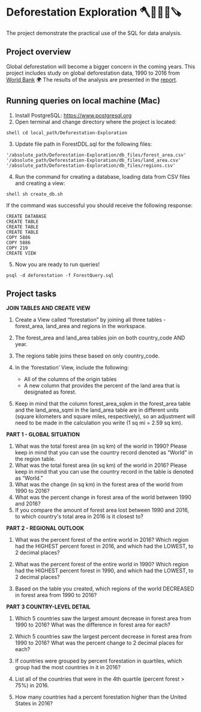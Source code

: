 # Deforestation Exploration 🪓🌲🌳🌴🪚

The project demonstrate the practical use of the SQL for data analysis.

## Project overview
Global deforestation will become a bigger concern in the coming years. This project includes study on global deforestation data, 1990 to 2016 from [World Bank](https://www.worldbank.org/en/home) 🌍 The results of the analysis are presented in the [report](https://github.com/Diodak92/Deforestation-Exploration/blob/main/deforestation_solution_TomaszMarcinKowalski.pdf).

## Running queries on local machine (Mac)
1. Install PostgreSQL: https://www.postgresql.org
2. Open terminal and change directory where the project is located: 

```shell cd local_path/Deforestation-Exploration```

3. Update file path in ForestDDL.sql for the following files: 
``` psql
'/absolute_path/Deforestation-Exploration/db_files/forest_area.csv'
'/absolute_path/Deforestation-Exploration/db_files/land_area.csv'
'/absolute_path/Deforestation-Exploration/db_files/regions.csv'
```
4. Run the command for creating a database, loading data from CSV files and creating a view:

``` shell sh create_db.sh ```

If the command was successful you should receive the following response:
```
CREATE DATABASE
CREATE TABLE
CREATE TABLE
CREATE TABLE
COPY 5886
COPY 5886
COPY 219
CREATE VIEW
```

5. Now you are ready to run queries!
``` shell
psql -d deforestation -f ForestQuery.sql
```

## Project tasks

**JOIN TABLES AND CREATE VIEW**

1. Create a View called “forestation” by joining all three tables - forest_area, land_area and regions in the workspace.
2. The forest_area and land_area tables join on both country_code AND year.
3. The regions table joins these based on only country_code.
4. In the ‘forestation’ View, include the following:
    * All of the columns of the origin tables
    * A new column that provides the percent of the land area that is designated as forest.

5. Keep in mind that the column forest_area_sqkm in the forest_area table and the land_area_sqmi in the land_area table are in different units (square kilometers and square miles, respectively), so an adjustment will need to be made in the calculation you write (1 sq mi = 2.59 sq km).

**PART 1 - GLOBAL SITUATION**

1. What was the total forest area (in sq km) of the world in 1990? Please keep in mind that you can use the country record denoted as “World" in the region table.
2. What was the total forest area (in sq km) of the world in 2016? Please keep in mind that you can use the country record in the table is denoted as “World.”
3. What was the change (in sq km) in the forest area of the world from 1990 to 2016?
4. What was the percent change in forest area of the world between 1990 and 2016?
5.  If you compare the amount of forest area lost between 1990 and 2016, to which country's total area in 2016 is it closest to?

**PART 2 - REGIONAL OUTLOOK**

1. What was the percent forest of the entire world in 2016? Which region had the HIGHEST percent forest in 2016, and which had the LOWEST, to 2 decimal places?

2. What was the percent forest of the entire world in 1990? Which region had the HIGHEST percent forest in 1990, and which had the LOWEST, to 2 decimal places?

3. Based on the table you created, which regions of the world DECREASED in forest area from 1990 to 2016?

**PART 3 COUNTRY-LEVEL DETAIL**

1. Which 5 countries saw the largest amount decrease in forest area from 1990 to 2016? What was the difference in forest area for each?

2. Which 5 countries saw the largest percent decrease in forest area from 1990 to 2016? What was the percent change to 2 decimal places for each?

3. If countries were grouped by percent forestation in quartiles, which group had the most countries in it in 2016?

4. List all of the countries that were in the 4th quartile (percent forest > 75%) in 2016.

5. How many countries had a percent forestation higher than the United States in 2016?
